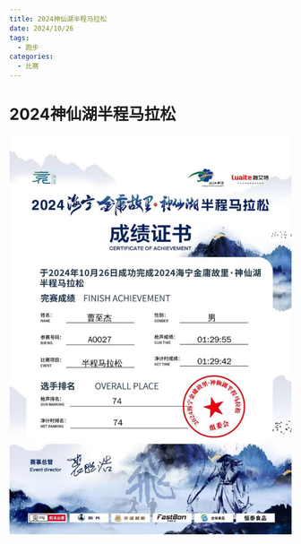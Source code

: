 ```yaml
---
title: 2024神仙湖半程马拉松
date: 2024/10/26
tags:
  - 跑步
categories:
  - 比赛
---
```


# 2024神仙湖半程马拉松

![](../img/19.png)